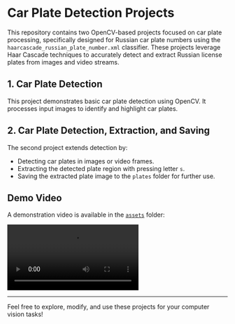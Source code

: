 # Car Plate Detection Projects

This repository contains two OpenCV-based projects focused on car plate processing, specifically designed for Russian car plate numbers using the `haarcascade_russian_plate_number.xml` classifier. These projects leverage Haar Cascade techniques to accurately detect and extract Russian license plates from images and video streams.

## 1. Car Plate Detection

This project demonstrates basic car plate detection using OpenCV. It processes input images to identify and highlight car plates.

## 2. Car Plate Detection, Extraction, and Saving

The second project extends detection by:
- Detecting car plates in images or video frames.
- Extracting the detected plate region with pressing letter `s`.
- Saving the extracted plate image to the `plates` folder for further use.

## Demo Video

A demonstration video is available in the [`assets`](assets/) folder:

![Car Plate Detection and Extraction](assets/car_plate_detection.mp4)

---

Feel free to explore, modify, and use these projects for your computer vision tasks!